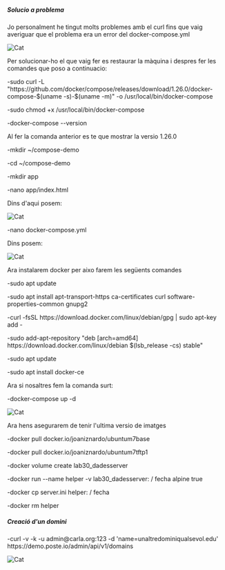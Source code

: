 <h5>Solucio a problema</h5>
<p>Jo personalment he tingut molts problemes amb el curl fins que vaig averiguar que el problema era un error del docker-compose.yml</p>
<p><img src="https://user-images.githubusercontent.com/71402147/110096160-ef1e2600-7d9d-11eb-8e68-419c5b82d80b.png" alt="Cat"></p>
<p>Per solucionar-ho el que vaig fer es restaurar la màquina i despres fer les comandes que poso a continuacio:</p>
<p>-sudo curl -L "https://github.com/docker/compose/releases/download/1.26.0/docker-compose-$(uname -s)-$(uname -m)" -o /usr/local/bin/docker-compose</p>
<p>-sudo chmod +x /usr/local/bin/docker-compose</p>
<p>-docker-compose --version</p>
<p>Al fer la comanda anterior es te que mostrar la versio 1.26.0</p>
<p>-mkdir ~/compose-demo</p>
<p>-cd ~/compose-demo</p>
<p>-mkdir app</p> 
<p>-nano app/index.html</p>
<p>Dins d'aqui posem:</p>
<p><img src="https://user-images.githubusercontent.com/71402147/109990050-576ef800-7d09-11eb-81de-7f1ae5ac9cde.png" alt="Cat"></p>
<p>-nano docker-compose.yml</p>
<p>Dins posem:</p>
<p><img src="https://user-images.githubusercontent.com/71402147/109989281-a5cfc700-7d08-11eb-8a3c-0254337c1148.png" alt="Cat"></p>
<p>Ara instalarem docker per aixo farem les següents comandes</p>
<p>-sudo apt update</p>
<p>-sudo apt install apt-transport-https ca-certificates curl software-properties-common gnupg2</p>
<p>-curl -fsSL https://download.docker.com/linux/debian/gpg | sudo apt-key add -</p>
<p>-sudo add-apt-repository "deb [arch=amd64] https://download.docker.com/linux/debian $(lsb_release -cs) stable"</p>
<p>-sudo apt update</p>
<p>-sudo apt install docker-ce</p>
<p>Ara si nosaltres fem la comanda surt:</p>
<p>-docker-compose up -d</p>
<p><img src="https://user-images.githubusercontent.com/71402147/109988562-f135a580-7d07-11eb-9fa1-c9781eddaa9e.png" alt="Cat"></p>
<p>Ara hens asegurarem de tenir l'ultima versio de imatges</p>
<p>-docker pull docker.io/joaniznardo/ubuntum7base</p>
<p>-docker pull docker.io/joaniznardo/ubuntum7tftp1</p>
<p>-docker volume create lab30_dadesserver</p>
<p>-docker run --name helper -v lab30_dadesserver: / fecha alpine true</p>
<p>-docker cp server.ini helper: / fecha</p>
<p>-docker rm helper</p>
<h5>Creació d'un domini</h5>
<p>-curl -v -k -u admin@carla.org:123 -d 'name=unaltredominiqualsevol.edu' https://demo.poste.io/admin/api/v1/domains</p>
<p><img src="" alt="Cat"></p>


